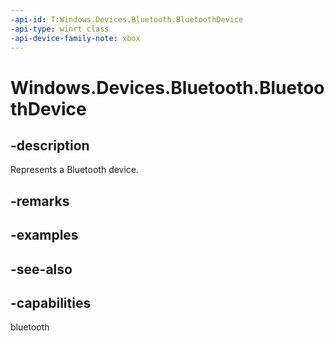 ```yaml
---
-api-id: T:Windows.Devices.Bluetooth.BluetoothDevice
-api-type: winrt class
-api-device-family-note: xbox
---
```


<!-- Class syntax.
public class BluetoothDevice : Windows.Devices.Bluetooth.IBluetoothDevice, Windows.Devices.Bluetooth.IBluetoothDevice2, Windows.Devices.Bluetooth.IBluetoothDevice3, Windows.Foundation.IClosable
-->

# Windows.Devices.Bluetooth.BluetoothDevice

## -description
Represents a Bluetooth device.

## -remarks

## -examples

## -see-also


## -capabilities
bluetooth
